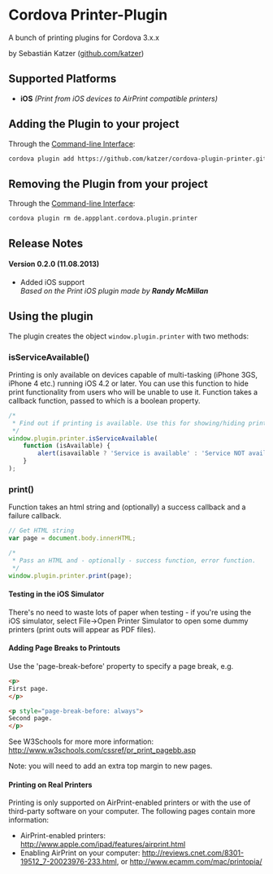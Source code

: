 Cordova Printer-Plugin
======================

A bunch of printing plugins for Cordova 3.x.x

by Sebastián Katzer ([github.com/katzer](https://github.com/katzer))

## Supported Platforms ##
- **iOS** *(Print from iOS devices to AirPrint compatible printers)*

## Adding the Plugin to your project ##
Through the [Command-line Interface](http://cordova.apache.org/docs/en/3.0.0/guide_cli_index.md.html#The%20Command-line%20Interface):

```bash
cordova plugin add https://github.com/katzer/cordova-plugin-printer.git
```

## Removing the Plugin from your project
Through the [Command-line Interface](http://cordova.apache.org/docs/en/3.0.0/guide_cli_index.md.html#The%20Command-line%20Interface):
```
cordova plugin rm de.appplant.cordova.plugin.printer
```

## Release Notes ##
#### Version 0.2.0 (11.08.2013) ####
- Added iOS support<br>
  *Based on the Print iOS plugin made by* ***Randy McMillan***

## Using the plugin ##
The plugin creates the object ```window.plugin.printer``` with two methods:

### isServiceAvailable() ###
Printing is only available on devices capable of multi-tasking (iPhone 3GS, iPhone 4 etc.) running iOS 4.2 or later. You can use this function to hide print functionality from users who will be unable to use it. Function takes a callback function, passed to which is a boolean property.

```javascript
/*
 * Find out if printing is available. Use this for showing/hiding print buttons.
 */
window.plugin.printer.isServiceAvailable(
    function (isAvailable) {
        alert(isavailable ? 'Service is available' : 'Service NOT available');
    }
);
```

### print() ###
Function takes an html string and (optionally) a success callback and a failure callback.

```javascript
// Get HTML string
var page = document.body.innerHTML;

/*
 * Pass an HTML and - optionally - success function, error function.
 */
window.plugin.printer.print(page);
```

#### Testing in the iOS Simulator ####
There's no need to waste lots of paper when testing - if you're using the iOS simulator, select File->Open Printer Simulator to open some dummy printers (print outs will appear as PDF files).

#### Adding Page Breaks to Printouts ####
Use the 'page-break-before' property to specify a page break, e.g.

```html
<p>
First page.
</p>

<p style="page-break-before: always">
Second page.
</p>
```

See W3Schools for more more information: http://www.w3schools.com/cssref/pr_print_pagebb.asp

Note: you will need to add an extra top margin to new pages.


#### Printing on Real Printers ####
Printing is only supported on AirPrint-enabled printers or with the use of third-party software on your computer. The following pages contain more information:
 - AirPrint-enabled printers: http://www.apple.com/ipad/features/airprint.html
 - Enabling AirPrint on your computer: http://reviews.cnet.com/8301-19512_7-20023976-233.html, or http://www.ecamm.com/mac/printopia/

